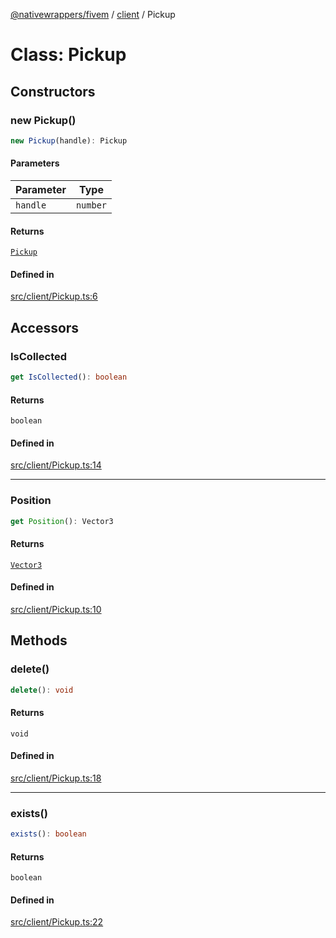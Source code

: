 [@nativewrappers/fivem](../../README.md) / [client](../README.md) / Pickup

# Class: Pickup

## Constructors

### new Pickup()

```ts
new Pickup(handle): Pickup
```

#### Parameters

| Parameter | Type |
| ------ | ------ |
| `handle` | `number` |

#### Returns

[`Pickup`](Pickup.md)

#### Defined in

[src/client/Pickup.ts:6](https://github.com/nativewrappers/fivem/blob/a98996c0c5fa01724c4f2137e7528f7f3c03bc27/src/client/Pickup.ts#L6)

## Accessors

### IsCollected

```ts
get IsCollected(): boolean
```

#### Returns

`boolean`

#### Defined in

[src/client/Pickup.ts:14](https://github.com/nativewrappers/fivem/blob/a98996c0c5fa01724c4f2137e7528f7f3c03bc27/src/client/Pickup.ts#L14)

***

### Position

```ts
get Position(): Vector3
```

#### Returns

[`Vector3`](Vector3.md)

#### Defined in

[src/client/Pickup.ts:10](https://github.com/nativewrappers/fivem/blob/a98996c0c5fa01724c4f2137e7528f7f3c03bc27/src/client/Pickup.ts#L10)

## Methods

### delete()

```ts
delete(): void
```

#### Returns

`void`

#### Defined in

[src/client/Pickup.ts:18](https://github.com/nativewrappers/fivem/blob/a98996c0c5fa01724c4f2137e7528f7f3c03bc27/src/client/Pickup.ts#L18)

***

### exists()

```ts
exists(): boolean
```

#### Returns

`boolean`

#### Defined in

[src/client/Pickup.ts:22](https://github.com/nativewrappers/fivem/blob/a98996c0c5fa01724c4f2137e7528f7f3c03bc27/src/client/Pickup.ts#L22)
